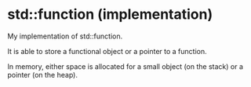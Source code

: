 # std::function (implementation)

My implementation of std::function. 

It is able to store a functional object or a pointer to a function. 

In memory, either space is allocated for a small object (on the stack) or a pointer (on the heap). 
